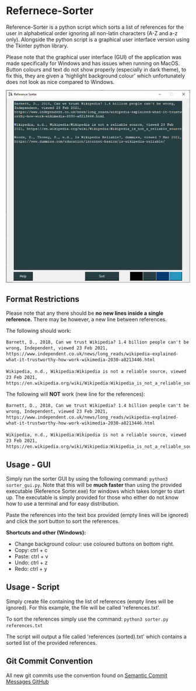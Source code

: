 # Refernece-Sorter
Reference-Sorter is a python script which sorts a list of references for the user in alphabetical order ignoring all non-latin characters (A-Z and a-z only). Alongside the python script is a graphical user interface version using the Tkinter python library.

Please note that the graphical user interface (GUI) of the application was made specifically for Windows and has issues when running on MacOS. Button colours and text do not show properly (especially in dark theme), to fix this, they are given a 'highlight background colour' which unfortunately does not look as nice compared to Windows.

![Reference-Sorter Showcase](images/showcase.png)

## Format Restrictions
Please note that any there should be **no new lines inside a single reference.** There may be however, a new line between references.

The following should work:
```
Barnett, D., 2018, Can we trust Wikipedia? 1.4 billion people can't be wrong, Independent, viewed 23 Feb 2021, https://www.independent.co.uk/news/long_reads/wikipedia-explained-what-it-trustworthy-how-work-wikimedia-2030-a8213446.html

Wikipedia, n.d., Wikipedia:Wikipedia is not a reliable source, viewed 23 Feb 2021, https://en.wikipedia.org/wiki/Wikipedia:Wikipedia_is_not_a_reliable_source
```

The following will **NOT** work (new line for the references):
```
Barnett, D., 2018, Can we trust Wikipedia? 1.4 billion people can't be wrong, Independent, viewed 23 Feb 2021,
https://www.independent.co.uk/news/long_reads/wikipedia-explained-what-it-trustworthy-how-work-wikimedia-2030-a8213446.html

Wikipedia, n.d., Wikipedia:Wikipedia is not a reliable source, viewed 23 Feb 2021,
https://en.wikipedia.org/wiki/Wikipedia:Wikipedia_is_not_a_reliable_source
```

## Usage - GUI
Simply run the sorter GUI by using the following command:
`python3 sorter_gui.py`. Note that this will be **much faster** than using the provided executable (Reference Sorter.exe) for windows which takes longer to start up. The executable is simply provided for those who either do not know how to use a terminal and for easy distribution.

Paste the references into the text box provided (empty lines will be ignored) and click the sort button to sort the references.

**Shortcuts and other (Windows):**
- Change background colour: use coloured buttons on bottom right.
- Copy: ctrl + c
- Paste: ctrl + v
- Undo: ctrl + z
- Redo: ctrl + y

## Usage - Script
Simply create file containing the list of references (empty lines will be ignored). For this example, the file will be called 'references.txt'.

To sort the references simply use the command:
`python3 sorter.py references.txt`

The script will output a file called 'references (sorted).txt' which contains a sorted list of the provided references.

## Git Commit Convention
All new git commits use the convention found on [Semantic Commit Messages GitHub](https://gist.github.com/joshbuchea/6f47e86d2510bce28f8e7f42ae84c716) 